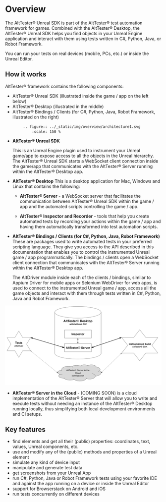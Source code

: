 # Overview

The AltTester® Unreal SDK is part of the AltTester® test automation framework for games. Combined with the AltTester® Desktop, the AltTester® Unreal SDK helps you find objects in your Unreal Engine application and interact with them using tests written in C#, Python, Java, or Robot Framework.

You can run your tests on real devices (mobile, PCs, etc.) or inside the Unreal Editor.

## How it works

AltTester® framework contains the following components:

* AltTester® Unreal SDK (illustrated inside the game / app on the left below)
* AltTester® Desktop (illustrated in the middle)
* AltTester® Bindings / Clients (for C#, Python, Java, Robot Framework, illustrated on the right)

```eval_rst
        .. figure:: ../_static/img/overview/architecture1.svg
            :scale: 150 %

```

* **AltTester® Unreal SDK**

    This is an Unreal Engine plugin used to instrument your Unreal game/app to expose access to all the objects in the Unreal hierarchy. The AltTester® Unreal SDK starts a WebSocket client connection inside the game/app that communicates with the AltTester® Server running within the AltTester® Desktop app.

* **AltTester® Desktop** 
    This is a desktop application for Mac, Windows and Linux that contains the following:

    * **AltTester® Server** - a WebSocket server that facilitates the communication between AltTester® Unreal SDK within the game / app and the automated scripts controlling the game / app. 

    * **AltTester® Inspector and Recorder** - tools that help you create automated tests by recording your actions within the game / app and having them automatically transformed into test automation scripts.

* **AltTester® Bindings / Clients (for C#, Python, Java, Robot Framework)**
    These are packages used to write automated tests in your preferred scripting language. They give you access to the API described in this documentation that enables you to control the instrumented Unreal game / app programmatically. The bindings / clients open a WebSocket client connection that communicates with the AltTester® Server running within the AltTester® Desktop app. 

    The AltDriver module inside each of the clients / bindings, similar to Appium Driver for mobile apps or Selenium WebDriver for web apps, is used to connect to the instrumented Unreal game / app, access all the game objects and interact with them through tests written in C#, Python, Java and Robot Framework.

![Architecture](../_static/img/overview/architecture2.png)

* **AltTester® Server in the Cloud** - (COMING SOON) is a cloud implementation of the AltTester® Server that will allow you to write and execute tests without needing an instance of the AltTester® Desktop running locally, thus simplifying both local development environments and CI setups. 

## Key features

- find elements and get all their (public) properties: coordinates, text, values, Unreal components, etc.
- use and modify any of the (public) methods and properties of a Unreal element
- simulate any kind of device input
- manipulate and generate test data
- get screenshots from your Unreal App
- run C#, Python, Java or Robot Framework tests using your favorite IDE and against the app running on a device or inside the Unreal Editor
- support for Browserstack on Android and iOS
- run tests concurrently on different devices
